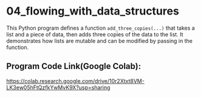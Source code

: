 # 04_flowing_with_data_structures
This Python program defines a function `add_three_copies(...)` that takes a list and a piece of data, then adds three copies of the data to the list. It demonstrates how lists are mutable and can be modified by passing in the function.
## Program Code Link(Google Colab):
https://colab.research.google.com/drive/10r2Xtxt8VM-LK3ew05hFtQzfkYwMvK9X?usp=sharing